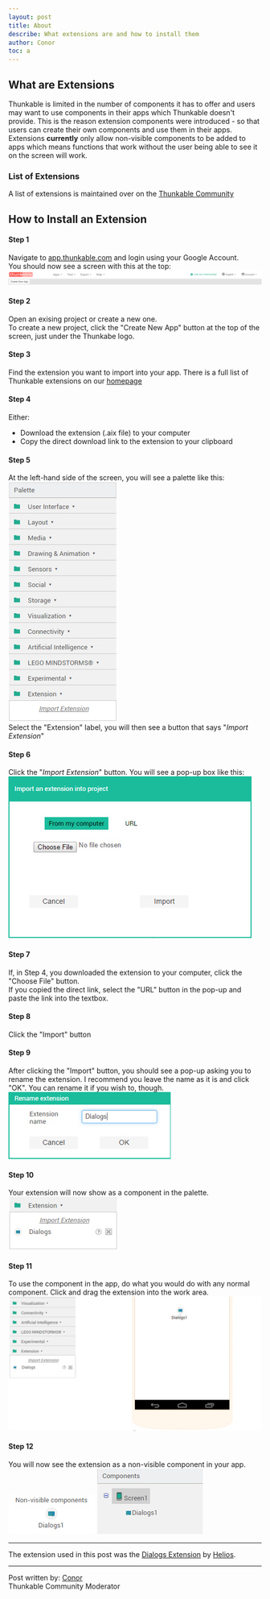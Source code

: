 ```yaml
---
layout: post
title: About
describe: What extensions are and how to install them
author: Conor
toc: a
---
```

## What are Extensions

Thunkable is limited in the number of components it has to offer and users may want to use components in their apps which Thunkable doesn't provide. This is the reason extension components were introduced - so that users can create their own components and use them in their apps. Extensions **currently** only allow non-visible components to be added to apps which means functions that work without the user being able to see it on the screen will work.

### List of Extensions

A list of extensions is maintained over on the <a href="
http://community.thunkable.com/t/index-of-available-extensions/2680?u=barreeeiroo
"> Thunkable Community</a>

## How to Install an Extension

#### Step 1
Navigate to <a href="http://app.thunkable.com">app.thunkable.com</a> and login using your Google Account.
<br>
You should now see a screen with this at the top:
<img src="assets/post_assets/how_to_add_extensions/Step2.png" alt="app.thunkable.com">

#### Step 2
Open an exising project or create a new one.
<br>
To create a new project, click the "Create New App" button at the top of the screen, just under the Thunkabe logo.

#### Step 3
Find the extension you want to import into your app. There is a full list of Thunkable extensions on our <a href="">homepage</a>

#### Step 4
Either:
<ul>
<li>Download the extension (.aix file) to your computer</li>
<li>Copy the direct download link to the extension to your clipboard</li>
</ul>

#### Step 5
At the left-hand side of the screen, you will see a palette like this:
<img src="assets/post_assets/how_to_add_extensions/Step5.png" alt="palette">
<br>
Select the "Extension" label, you will then see a button that says "<i>Import Extension</i>"

#### Step 6
Click the "<i>Import Extension</i>" button. You will see a pop-up box like this:
<img src="assets/post_assets/how_to_add_extensions/Step6.png">

#### Step 7
If, in Step 4, you downloaded the extension to your computer, click the "Choose File" button.
<br>
If you copied the direct link, select the "URL" button in the pop-up and paste the link into the textbox.

#### Step 8
Click the "Import" button

#### Step 9
After clicking the "Import" button, you should see a pop-up asking you to rename the extension.
I recommend you leave the name as it is and click "OK". You can rename it if you wish to, though.
<br>
<img src="assets/post_assets/how_to_add_extensions/Step9.png">

#### Step 10
Your extension will now show as a component in the palette.
<img src="assets/post_assets/how_to_add_extensions/Step10.png">

#### Step 11
To use the component in the app, do what you would do with any normal component. Click and drag the extension into the work area.
<img src="assets/post_assets/how_to_add_extensions/Step11.png">

#### Step 12
You will now see the extension as a non-visible component in your app.
<img src="assets/post_assets/how_to_add_extensions/Step12a.png">
<img src="assets/post_assets/how_to_add_extensions/Step12b.png">

<hr />
The extension used in this post was the <a href="http://community.thunkable.com/t/releasing-the-dialogs-extension/2574/">Dialogs Extension</a> by <a href="http://community.thunkable.com/users/helios">Helios</a>.
<hr />

Post written by:
<a href="http://community.thunkable.com/users/conor/">Conor</a>
<br>Thunkable Community Moderator